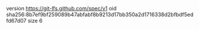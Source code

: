version https://git-lfs.github.com/spec/v1
oid sha256:8b7ef9bf259089b47abfabf8b9213d17bb350a2d1716338d2bfbdf5edfd67d07
size 6
